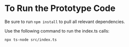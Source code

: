 # To Run the Prototype Code

Be sure to run `npm install` to pull all relevant dependencies.

Use the following command to run the index.ts calls:

`npx ts-node src/index.ts`